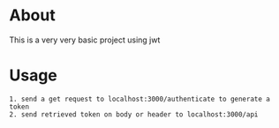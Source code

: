 # About

This is a very very basic project using jwt

# Usage
    1. send a get request to localhost:3000/authenticate to generate a token
    2. send retrieved token on body or header to localhost:3000/api 